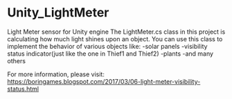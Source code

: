 # Unity_LightMeter
Light Meter sensor for Unity engine
The LightMeter.cs class in this project is calculating how much light shines upon an object. You can use this class to implement the behavior of various objects like:
-solar panels
-visibility status indicator(just like the one in Thief1 and Thief2)
-plants
-and many others

For more information, please visit:
https://boringames.blogspot.com/2017/03/06-light-meter-visibility-status.html
